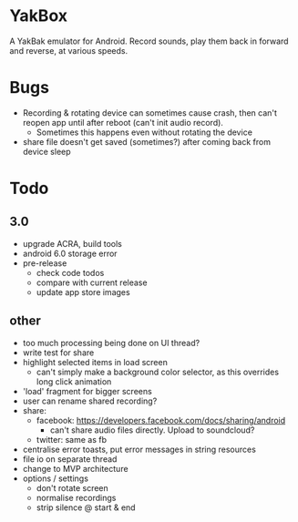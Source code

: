 YakBox
======

A YakBak emulator for Android. Record sounds, play them back in forward
and reverse, at various speeds.

# Bugs
- Recording & rotating device can sometimes cause crash, then can't
  reopen app until after reboot (can't init audio record).
    + Sometimes this happens even without rotating the device
- share file doesn't get saved (sometimes?) after coming back from device sleep

# Todo
## 3.0
- upgrade ACRA, build tools
- android 6.0 storage error
- pre-release
    + check code todos
    + compare with current release
    + update app store images

## other
- too much processing being done on UI thread?
- write test for share
- highlight selected items in load screen
    + can't simply make a background color selector, as this overrides
      long click animation
- 'load' fragment for bigger screens
- user can rename shared recording?
- share:
    + facebook: https://developers.facebook.com/docs/sharing/android
        * can't share audio files directly. Upload to soundcloud?
    + twitter: same as fb
- centralise error toasts, put error messages in string resources
- file io on separate thread
- change to MVP architecture
- options / settings
    + don't rotate screen
    + normalise recordings
    + strip silence @ start & end
